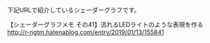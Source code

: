 下記URLで紹介しているシェーダーグラフです。<br>
	
    
【シェーダーグラフメモ その41】流れるLEDライトのような表現を作る
<br>
http://r-ngtm.hatenablog.com/entry/2019/01/13/155841